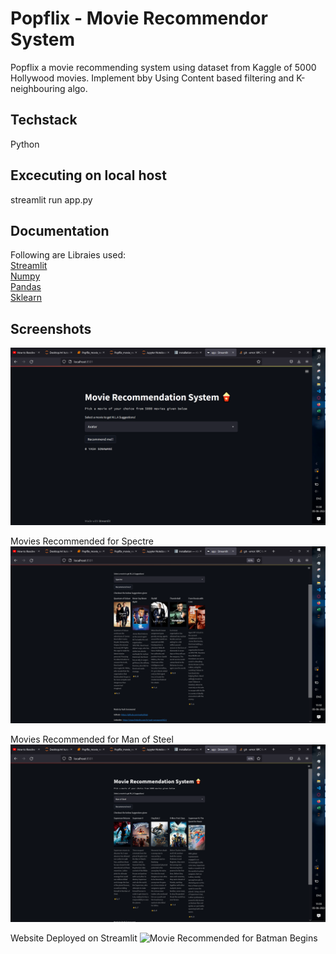 # Popflix - Movie Recommendor System 

Popflix a movie recommending system using dataset from Kaggle of 5000 Hollywood movies. 
Implement bby Using Content based filtering and K-neighbouring algo.

## Techstack 
  Python 
  
## Excecuting on local host
  streamlit run app.py

## Documentation
Following are Libraies used: \
[Streamlit](https://docs.streamlit.io)\
[Numpy](https://numpy.org/doc/)\
[Pandas](https://pandas.pydata.org/docs/)\
[Sklearn](https://scikit-learn.org/stable/)



## Screenshots

![Website Preview](/images/Website_preview.png)  </br>

Movies Recommended for Spectre 
![Movie Recommended for Skyfall](/images/movie_recomm1.png) </br>

Movies Recommended for Man of Steel 
![Movie Recommended for Man of steel](/images/movie_recomm2.png)  </br>

Website Deployed on Streamlit 
![Movie Recommended for Batman Begins](/images/Deloyed_site.png)  </br>
